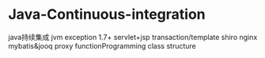 # Java-Continuous-integration
java持续集成
 jvm
 exception 1.7+
 servlet+jsp
 transaction/template
 shiro
 nginx
 mybatis&jooq
 proxy
 functionProgramming
 class
 structure
